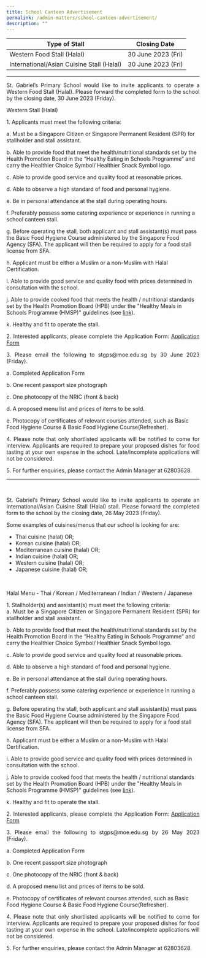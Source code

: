 ```yaml
---
title: School Canteen Advertisement
permalink: /admin-matters/school-canteen-advertisement/
description: ""
---
```

| Type of Stall | Closing Date |
| -------- | -------- |
| Western Food Stall (Halal)     | 30 June 2023 (Fri)     |
|International/Asian Cuisine Stall (Halal)| 30 June 2023 (Fri)|

--------------
<p align="justify">
St. Gabriel’s Primary School would like to invite applicants to operate a Western Food Stall (Halal). Please forward the completed form to the school by the closing date, 30 June 2023 (Friday). </p>

Western Stall (Halal) <br>
<p align="justify">
1. Applicants must meet the following criteria: <br>

a. Must be a Singapore Citizen or Singapore Permanent Resident (SPR) for stallholder and stall assistant. <br>

b.	Able to provide food that meet the health/nutritional standards set by the Health Promotion Board in the “Healthy Eating in Schools Programme” and carry the Healthier Choice Symbol/ Healthier Snack Symbol logo. <br>

c.	Able to provide good service and quality food at reasonable prices. <br>

d.	Able to observe a high standard of food and personal hygiene. <br>

e.	Be in personal attendance at the stall during operating hours. <br>

f.	Preferably possess some catering experience or experience in running a school canteen stall. <br>

g.	Before operating the stall, both applicant and stall assistant(s) must pass the Basic Food Hygiene Course administered by the Singapore Food Agency (SFA). The applicant will then be required to apply for a food stall license from SFA. <br>

h.	Applicant must be either a Muslim or a non-Muslim with Halal Certification. <br>

i.	Able to provide good service and quality food with prices determined in consultation with the school. <br>

j.	Able to provide cooked food that meets the health / nutritional standards set by the Health Promotion Board (HPB) under the "Healthy Meals in Schools Programme (HMSP)" guidelines (see [link](https://www.hpb.gov.sg/schools/school-programmes/healthy-meals-in-schools-programme)). <br>

k.	Healthy and fit to operate the stall. <br> </p>
<p align="justify">
2. Interested applicants, please complete the Application Form:
<a href="https://drive.google.com/file/d/1riA6LFilvg3d26VNPBl-NSDfZCcEJEP4/view?usp=sharing">Application Form</a>

<br>
</p><p align="justify">
3.         Please email the following to stgps@moe.edu.sg by 30 June 2023 (Friday).<br>

a.	Completed Application Form<br>
	
b.	One recent passport size photograph<br>
	
c.	One photocopy of the NRIC (front &amp; back)<br>
	
d.	A proposed menu list and prices of items to be sold.<br>
	
e.	Photocopy of certificates of relevant courses attended, such as Basic Food Hygiene Course &amp; Basic Food Hygiene Course(Refresher).<br>
</p>
<p align="justify">
4.	Please note that only shortlisted applicants will be notified to come for interview. Applicants are required to prepare your proposed dishes for food tasting at your own expense in the school. Late/incomplete applications will not be considered.<br>
</p>
<p align="justify">
5.	For further enquiries, please contact the Admin Manager at 62803628.
</p>

-------------------
<br>
<p align="justify">
St. Gabriel’s Primary School would like to invite applicants to operate an International/Asian Cuisine Stall (Halal) stall. Please forward the completed form to the school by the closing date, 26 May 2023 (Friday).
</p>
<p align="justify">
Some examples of cuisines/menus that our school is looking for are:
</p>

-	Thai cuisine (halal) OR;
-	Korean cuisine (halal) OR;
-	Mediterranean cuisine (halal) OR;
-	Indian cuisine (halal) OR;
-	Western cuisine (halal) OR;
-	Japanese cuisine (halal) OR;
<br>

<p align="justify">
Halal Menu - Thai / Korean / Mediterranean / Indian / Western / Japanese</p>

<p align="justify">
1. Stallholder(s) and assistant(s) must meet the following criteria: <br>
a.	Must be a Singapore Citizen or Singapore Permanent Resident (SPR) for stallholder and stall assistant. <br>

b.	Able to provide food that meet the health/nutritional standards set by the Health Promotion Board in the “Healthy Eating in Schools Programme” and carry the Healthier Choice Symbol/ Healthier Snack Symbol logo. <br>

c.	Able to provide good service and quality food at reasonable prices. <br>

d.	Able to observe a high standard of food and personal hygiene. <br>

e.	Be in personal attendance at the stall during operating hours. <br>

f.	Preferably possess some catering experience or experience in running a school canteen stall. <br>

g.	Before operating the stall, both applicant and stall assistant(s) must pass the Basic Food Hygiene Course administered by the Singapore Food Agency (SFA). The applicant will then be required to apply for a food stall license from SFA. <br>

h.	Applicant must be either a Muslim or a non-Muslim with Halal Certification. <br>

i.	Able to provide good service and quality food with prices determined in consultation with the school. <br>

j.	Able to provide cooked food that meets the health / nutritional standards set by the Health Promotion Board (HPB) under the "Healthy Meals in Schools Programme (HMSP)" guidelines (see [link](https://www.hpb.gov.sg/schools/school-programmes/healthy-meals-in-schools-programme)). <br>

k.	Healthy and fit to operate the stall. <br>
</p>

<p align="justify">
2. Interested applicants, please complete the Application Form:
<a href="https://drive.google.com/file/d/1riA6LFilvg3d26VNPBl-NSDfZCcEJEP4/view?usp=sharing">Application Form</a>
</p>

<p align="justify">
3.        Please email the following to stgps@moe.edu.sg by 26 May 2023 (Friday). <br>

a.	Completed Application Form <br>

b.	One recent passport size photograph <br>

c.	One photocopy of the NRIC (front &amp; back) <br>

d.	A proposed menu list and prices of items to be sold. <br>

e.	Photocopy of certificates of relevant courses attended, such as Basic Food Hygiene Course &amp; Basic Food Hygiene Course(Refresher).<br>
</p>

<p align="justify">
4.          Please note that only shortlisted applicants will be notified to come for interview. Applicants are required to prepare your proposed dishes for food tasting at your own expense in the school. Late/incomplete applications will not be considered.
</p>

<p align="justify">
5.           For further enquiries, please contact the Admin Manager at 62803628.
</p>